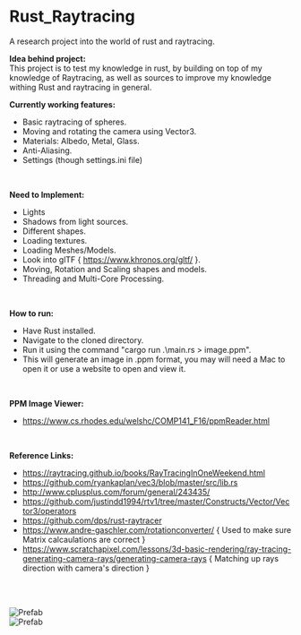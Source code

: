 # Rust_Raytracing
A research project into the world of rust and raytracing.
<br/>

**Idea behind project:**<br/>
This project is to test my knowledge in rust, by building on top of my knowledge of Raytracing, as well as sources to improve my knowledge withing Rust and raytracing in general.
<br/>

**Currently working features:**<br/>
- Basic raytracing of spheres.
- Moving and rotating the camera using Vector3.
- Materials: Albedo, Metal, Glass.
- Anti-Aliasing.
- Settings (though settings.ini file) 
<br/>

**Need to Implement:**<br/>
- Lights
- Shadows from light sources.
- Different shapes.
- Loading textures.
- Loading Meshes/Models.
- Look into glTF { https://www.khronos.org/gltf/ }.
- Moving, Rotation and Scaling shapes and models.
- Threading and Multi-Core Processing.
<br/>

**How to run:**<br/>
- Have Rust installed.
- Navigate to the cloned directory.
- Run it using the command "cargo run .\main.rs > image.ppm".
- This will generate an image in .ppm format, you may will need a Mac to open it or use a website to open and view it.
<br/>

**PPM Image Viewer:**<br/>
- https://www.cs.rhodes.edu/welshc/COMP141_F16/ppmReader.html
<br/>

**Reference Links:**<br/>
- https://raytracing.github.io/books/RayTracingInOneWeekend.html
- https://github.com/ryankaplan/vec3/blob/master/src/lib.rs
- http://www.cplusplus.com/forum/general/243435/
- https://github.com/justindd1994/rtv1/tree/master/Constructs/Vector/Vector3/operators
- https://github.com/dps/rust-raytracer
- https://www.andre-gaschler.com/rotationconverter/ { Used to make sure Matrix calcaulations are correct }
- https://www.scratchapixel.com/lessons/3d-basic-rendering/ray-tracing-generating-camera-rays/generating-camera-rays { Matching up rays direction with camera's direction }
<br/>
<br/>

![Prefab](https://github.com/justindd1994/Rust_Raytracing/blob/master/images/ray-tracing-demo-5.png)<br/>
![Prefab](https://github.com/justindd1994/Rust_Raytracing/blob/master/images/ray-tracing-demo-6.png)<br/>
